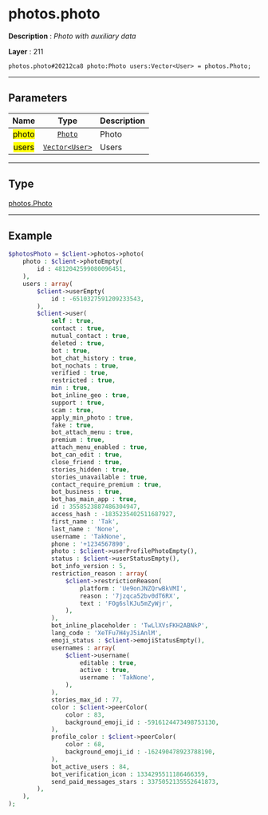 # photos.photo

**Description** : *Photo with auxiliary data*

**Layer** : 211

```tl
photos.photo#20212ca8 photo:Photo users:Vector<User> = photos.Photo;
```

---

## Parameters

| Name | Type | Description |
| :---: | :---: | :--- |
| <mark>photo</mark> | [`Photo`](type/Photo) | Photo |
| <mark>users</mark> | [`Vector<User>`](type/User) | Users |

---

## Type

[photos.Photo](type/photos.Photo)

---

## Example

```php
$photosPhoto = $client->photos->photo(
	photo : $client->photoEmpty(
		id : 4812042599080096451,
	),
	users : array(
		$client->userEmpty(
			id : -6510327591209233543,
		),
		$client->user(
			self : true,
			contact : true,
			mutual_contact : true,
			deleted : true,
			bot : true,
			bot_chat_history : true,
			bot_nochats : true,
			verified : true,
			restricted : true,
			min : true,
			bot_inline_geo : true,
			support : true,
			scam : true,
			apply_min_photo : true,
			fake : true,
			bot_attach_menu : true,
			premium : true,
			attach_menu_enabled : true,
			bot_can_edit : true,
			close_friend : true,
			stories_hidden : true,
			stories_unavailable : true,
			contact_require_premium : true,
			bot_business : true,
			bot_has_main_app : true,
			id : 3558523887486304947,
			access_hash : -1835235402511687927,
			first_name : 'Tak',
			last_name : 'None',
			username : 'TakNone',
			phone : '+1234567890',
			photo : $client->userProfilePhotoEmpty(),
			status : $client->userStatusEmpty(),
			bot_info_version : 5,
			restriction_reason : array(
				$client->restrictionReason(
					platform : 'Ue9onJNZQrwBkVMI',
					reason : '7jzqca52bv0dT6RX',
					text : 'FOg6slKJu5mZyWjr',
				),
			),
			bot_inline_placeholder : 'TwLlXVsFKH2ABNkP',
			lang_code : 'XeTFu7H4yJ5iAnlM',
			emoji_status : $client->emojiStatusEmpty(),
			usernames : array(
				$client->username(
					editable : true,
					active : true,
					username : 'TakNone',
				),
			),
			stories_max_id : 77,
			color : $client->peerColor(
				color : 83,
				background_emoji_id : -5916124473498753130,
			),
			profile_color : $client->peerColor(
				color : 68,
				background_emoji_id : -162490478923788190,
			),
			bot_active_users : 84,
			bot_verification_icon : 1334295511186466359,
			send_paid_messages_stars : 3375052135552641873,
		),
	),
);
```